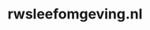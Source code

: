 ---
layout: post
title:  "rwsleefomgeving.nl"
internal_url:  "/dutchgov/rwsleefomgeving.nl.html"
categories: dutchgov
---